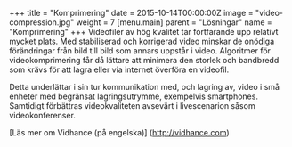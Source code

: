 +++
title = "Komprimering"
date = 2015-10-14T00:00:00Z
image = "video-compression.jpg"
weight = 7
[menu.main]
parent = "Lösningar"
name = "Komprimering"
+++
Videofiler av hög kvalitet tar fortfarande upp relativt mycket plats. Med stabiliserad och korrigerad video minskar de onödiga förändringar från bild till bild som annars uppstår i video. Algoritmer för videokomprimering får då lättare att minimera den storlek och bandbredd som krävs för att lagra eller via internet överföra en videofil.

Detta underlättar i sin tur kommunikation med, och lagring av, video i små enheter med begränsat lagringsutrymme, exempelvis smartphones. Samtidigt förbättras videokvaliteten avsevärt i livescenarion såsom videokonferenser.

[Läs mer om Vidhance (på engelska)] (http://vidhance.com)
